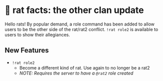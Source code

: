 # 🐀 rat facts: the other clan update

Hello rats! By popular demand, a role command has been added to allow users to be the other side of the rat/rat2 conflict. `!rat role2` is available to users to show their allegiances.

## New Features

-   `!rat role2`
    -   Become a different kind of rat. Use again to no longer be a rat2
    -   _NOTE: Requires the server to have a `@rat2` role created_

